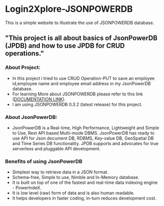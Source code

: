 # Login2Xplore-JSONPOWERDB
This is a simple website to illustrate the use of JSONPOWERDB  database.

## "This project is all about basics of JsonPowerDB (JPDB) and how to use JPDB for CRUD operations."

### About Project:

- In this project i tried to use CRUD Operation-PUT to save an employee id,employee name and employee email address in my JsonPowerDB database.
- For learning More about JSONPOWERDB  please refer to this link ([DOCUMENTATION LINK](http://login2explore.com/jpdb/docs.html)).
- I am using JSONPOWERDB 0.3.2 (latest release) for this project.
### About JsonPowerDB:

- JsonPowerDB is a Real-time, High Performance, Lightweight and Simple to Use, Rest API based Multi-mode DBMS. JsonPowerDB has ready to use API for Json document DB, RDBMS, Key-value DB, GeoSpatial DB and Time Series DB functionality. JPDB supports and advocates for true serverless and pluggable API development.

### Benefits of using JsonPowerDB

- Simplest way to retrieve data in a JSON format.
- Schema-free, Simple to use, Nimble and In-Memory database.
- It is built on top of one of the fastest and real-time data indexing engine - PowerIndeX.
- It is low level (raw) form of data and is also human readable.
- It helps developers in faster coding, in-turn reduces development cost.


